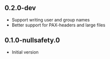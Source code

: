 ## 0.2.0-dev

- Support writing user and group names
- Better support for PAX-headers and large files

## 0.1.0-nullsafety.0

- Initial version
